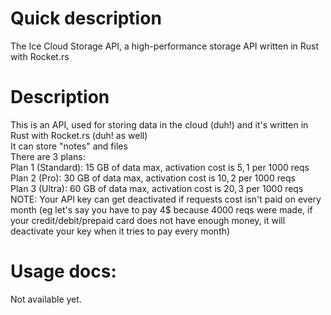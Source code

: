 # Quick description  
The Ice Cloud Storage API, a high-performance storage API written in Rust with Rocket.rs  
  
# Description  
This is an API, used for storing data in the cloud (duh!) and it's written in Rust with Rocket.rs (duh! as well)  
It can store "notes" and files  
There are 3 plans:  
Plan 1 (Standard): 15 GB of data max, activation cost is 5$, 1$ per 1000 reqs  
Plan 2 (Pro): 30 GB of data max, activation cost is 10$, 2$ per 1000 reqs  
Plan 3 (Ultra): 60 GB of data max, activation cost is 20$, 3$ per 1000 reqs  
NOTE: Your API key can get deactivated if requests cost isn't paid on every month (eg let's say you have to pay 4$ because 4000 reqs were made, if your credit/debit/prepaid card does not have enough money, it will deactivate your key when it tries to pay every month)
  
# Usage docs:  
Not available yet.  